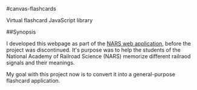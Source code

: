 #canvas-flashcards


Virtual flashcard JavaScript library


##Synopsis

I developed this webpage as part of the [NARS web application](https://github.com/JGitHubApp/narsapp), before the project was discontinued. It's purpose was to help the students of the National Academy of Railroad Science (NARS) memorize different railraod signals and their meanings.

My goal with this project now is to convert it into a general-purpose flashcard application.
